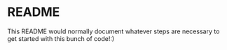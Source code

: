 # README #

This README would normally document whatever steps are necessary to get started with this bunch of code!:)